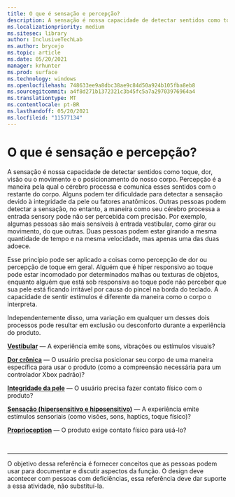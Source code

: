 ```yaml
---
title: O que é sensação e percepção?
description: A sensação é nossa capacidade de detectar sentidos como toque, dor, visão ou o movimento e o posicionamento do nosso corpo.
ms.localizationpriority: medium
ms.sitesec: library
author: InclusiveTechLab
ms.author: brycejo
ms.topic: article
ms.date: 05/20/2021
manager: krhunter
ms.prod: surface
ms.technology: windows
ms.openlocfilehash: 748633ee9a8dbc38ae9c84d50a924b105fba8eb8
ms.sourcegitcommit: a4f8d271b1372321c3b45fc5a7a29703976964a4
ms.translationtype: MT
ms.contentlocale: pt-BR
ms.lasthandoff: 05/20/2021
ms.locfileid: "11577134"
---
```

# <a name="what-is-sensation-and-perception"></a>O que é sensação e percepção?

A sensação é nossa capacidade de detectar sentidos como toque, dor, visão ou o movimento e o posicionamento do nosso corpo. Percepção é a maneira pela qual o cérebro processa e comunica esses sentidos com o restante do corpo. Alguns podem ter dificuldade para detectar a sensação devido à integridade da pele ou fatores anatômicos. Outras pessoas podem detectar a sensação, no entanto, a maneira como seu cérebro processa a entrada sensory pode não ser percebida com precisão. Por exemplo, algumas pessoas são mais sensíveis à entrada vestibular, como girar ou movimento, do que outras. Duas pessoas podem estar girando a mesma quantidade de tempo e na mesma velocidade, mas apenas uma das duas adoece.

Esse princípio pode ser aplicado a coisas como percepção de dor ou percepção de toque em geral. Alguém que é hiper responsivo ao toque pode estar incomodado por determinados malhas ou texturas de objetos, enquanto alguém que está sob responsiva ao toque pode não perceber que sua pele está ficando irritável por causa do pincel na borda do teclado. A capacidade de sentir estímulos é diferente da maneira como o corpo o interpreta.

Independentemente disso, uma variação em qualquer um desses dois processos pode resultar em exclusão ou desconforto durante a experiência do produto.

**[Vestibular](sensation-perception-vestibular.md)** &mdash; A experiência emite sons, vibrações ou estímulos visuais?

**[Dor crônica](sensation-perception-chronic-pain.md)** &mdash; O usuário precisa posicionar seu corpo de uma maneira específica para usar o produto (como a compreensão necessária para um controlador Xbox padrão)?

**[Integridade da pele](sensation-perception-skin-integrity.md)** &mdash; O usuário precisa fazer contato físico com o produto?

**[Sensação (hipersensitivo e hiposensitivo)](sensation-perception-sensation.md)** &mdash; A experiência emite estímulos sensoriais (como visões, sons, haptics, toque físico)?

**[Proprioception](sensation-perception-proprioception.md)** &mdash; O produto exige contato físico para usá-lo?

&nbsp;

[comment]: # (Instrução Footer)
___
O objetivo dessa referência é fornecer conceitos que as pessoas podem usar para documentar e discutir aspectos da função. O design deve acontecer com pessoas com deficiências, essa referência deve dar suporte a essa atividade, não substituí-la. 
